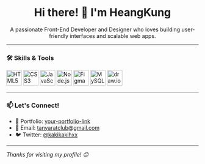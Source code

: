 <h1 align="center">Hi there! 👋 I'm HeangKung</h1>

<p align="center">
  A passionate Front-End Developer and Designer who loves building user-friendly interfaces and scalable web apps.
</p>

---

### 🛠️ Skills & Tools

<p align="left">
  <img src="https://cdn.jsdelivr.net/gh/devicons/devicon/icons/html5/html5-original.svg" alt="HTML5" width="40" height="40"/>
  <img src="https://cdn.jsdelivr.net/gh/devicons/devicon/icons/css3/css3-original.svg" alt="CSS3" width="40" height="40"/>
  <img src="https://cdn.jsdelivr.net/gh/devicons/devicon/icons/javascript/javascript-original.svg" alt="JavaScript" width="40" height="40"/>
  <img src="https://cdn.jsdelivr.net/gh/devicons/devicon/icons/nodejs/nodejs-original.svg" alt="Node.js" width="40" height="40"/>
  <img src="https://cdn.jsdelivr.net/gh/devicons/devicon/icons/figma/figma-original.svg" alt="Figma" width="40" height="40"/>
  <img src="https://cdn.jsdelivr.net/gh/devicons/devicon/icons/mysql/mysql-original.svg" alt="MySQL" width="40" height="40"/>
  <img src="https://upload.wikimedia.org/wikipedia/commons/5/5f/Diagrams.net_Logo.svg" alt="draw.io" width="40" height="40"/>
</p>

<!--
### 📈 GitHub Stats

<p align="left">
  <img src="https://github-readme-stats.vercel.app/api?username=your-github-username&show_icons=true&theme=radical" alt="GitHub Stats" height="160"/>
  <img src="https://github-readme-stats.vercel.app/api/top-langs/?username=your-github-username&layout=compact&theme=radical" alt="Top Languages" height="160"/>
</p>
-->
---

### 📫 Let's Connect!

- 💼 Portfolio: [your-portfolio-link](https://yourportfolio.com)
- 💌 Email: tanyaratclub@gmail.com
- 🐦 Twitter: [@kakikakihxx](https://twitter.com/kakikakihxx)

---

*Thanks for visiting my profile! 😊*
